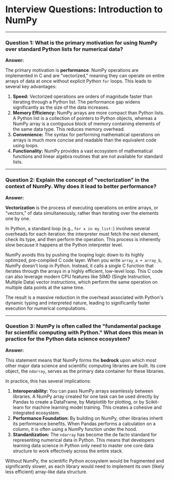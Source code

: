 # Interview Questions: Introduction to NumPy

---

### Question 1: What is the primary motivation for using NumPy over standard Python lists for numerical data?

**Answer:**

The primary motivation is **performance**. NumPy operations are implemented in C and are "vectorized," meaning they can operate on entire arrays of data at once without explicit Python `for` loops. This leads to several key advantages:

1.  **Speed:** Vectorized operations are orders of magnitude faster than iterating through a Python list. The performance gap widens significantly as the size of the data increases.
2.  **Memory Efficiency:** NumPy arrays are more compact than Python lists. A Python list is a collection of pointers to Python objects, whereas a NumPy array is a contiguous block of memory containing elements of the same data type. This reduces memory overhead.
3.  **Convenience:** The syntax for performing mathematical operations on arrays is much more concise and readable than the equivalent code using loops.
4.  **Functionality:** NumPy provides a vast ecosystem of mathematical functions and linear algebra routines that are not available for standard lists.

---

### Question 2: Explain the concept of "vectorization" in the context of NumPy. Why does it lead to better performance?

**Answer:**

**Vectorization** is the process of executing operations on entire arrays, or "vectors," of data simultaneously, rather than iterating over the elements one by one.

In Python, a standard loop (e.g., `for x in my_list:`) involves several overheads for each iteration: the interpreter must fetch the next element, check its type, and then perform the operation. This process is inherently slow because it happens at the Python interpreter level.

NumPy avoids this by pushing the looping logic down to its highly optimized, pre-compiled C code layer. When you write `array_a + array_b`, NumPy doesn't loop in Python. Instead, it calls a single C function that iterates through the arrays in a highly efficient, low-level loop. This C code can also leverage modern CPU features like SIMD (Single Instruction, Multiple Data) vector instructions, which perform the same operation on multiple data points at the same time.

The result is a massive reduction in the overhead associated with Python's dynamic typing and interpreted nature, leading to significantly faster execution for numerical computations.

---

### Question 3: NumPy is often called the "fundamental package for scientific computing with Python." What does this mean in practice for the Python data science ecosystem?

**Answer:**

This statement means that NumPy forms the **bedrock** upon which most other major data science and scientific computing libraries are built. Its core object, the `ndarray`, serves as the primary data container for these libraries.

In practice, this has several implications:

1.  **Interoperability:** You can pass NumPy arrays seamlessly between libraries. A NumPy array created for one task can be used directly by Pandas to create a DataFrame, by Matplotlib for plotting, or by Scikit-learn for machine learning model training. This creates a cohesive and integrated ecosystem.
2.  **Performance Foundation:** By building on NumPy, other libraries inherit its performance benefits. When Pandas performs a calculation on a column, it is often using a NumPy function under the hood.
3.  **Standardization:** The `ndarray` has become the de facto standard for representing numerical data in Python. This means that developers learning data science in Python only need to master one core data structure to work effectively across the entire stack.

Without NumPy, the scientific Python ecosystem would be fragmented and significantly slower, as each library would need to implement its own (likely less efficient) array-like data structure.
